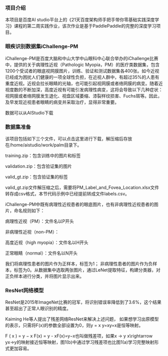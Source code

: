 ### 项目介绍

本项目是百度AI
studio平台上的《21天百度架构师手把手带你零基础实践深度学习》课程的第二周实践作业，该次作业是基于PaddlePaddle的完整的深度学习项目。

### 眼疾识别数据集iChallenge-PM

iChallenge-PM是百度大脑和中山大学中山眼科中心联合举办的iChallenge比赛中，提供的关于病理性近视（Pathologic
Myopia，PM）的医疗类数据集，包含1200个受试者的眼底视网膜图片，训练、验证和测试数据集各400张。如今近视已经成为困扰人们健康的一项全球性负担，在近视人群中，有超过35%的人患有重度近视。近视会拉长眼睛的光轴，也可能引起视网膜或者络网膜的病变。随着近视度数的不断加深，高度近视有可能引发病理性病变，这将会导致以下几种症状：视网膜或者络网膜发生退化、视盘区域萎缩、漆裂样纹损害、Fuchs斑等。因此，及早发现近视患者眼睛的病变并采取治疗，显得非常重要。

数据可以从AIStudio下载

### 数据集准备

该项目包括如下三个文件，可以点击这里进行下载，解压缩后存放在/home/aistudio/work/palm目录下。

training.zip：包含训练中的图片和标签

validation.zip：包含验证集的图片

valid_gt.zip：包含验证集的标签

valid_gt.zip文件解压缩之后，需要将PM_Label_and_Fovea_Location.xlsx文件转存成csv格式，本节代码示例中已经提前转成文件labels.csv。

iChallenge-PM中既有病理性近视患者的眼底图片，也有非病理性近视患者的图片，命名规则如下：

病理性近视（PM）：文件名以P开头

非病理性近视（non-PM）：

高度近视（high myopia）：文件名以H开头

正常眼睛（normal）：文件名以N开头

我们将病理性患者的图片作为正样本，标签为1；
非病理性患者的图片作为负样本，标签为0。从数据集中选取两张图片，通过LeNet提取特征，构建分类器，对正负样本进行分类，并将图片显示出来。

### ResNet网络模型

ResNet是2015年ImageNet比赛的冠军，将识别错误率降低到了3.6%，这个结果甚至超出了正常人眼识别的精度。

Kaiming He等人提出了残差网络ResNet来解决上述问题，
如果想学习出原模型的表示，只需将F(x)的参数全部设置为0，则y = x
y=xy=x是恒等映射。

F ( x ) = y − x F(x) = y - xF(x)=y−x也叫做残差项，如果x → y x\\rightarrow
yx→y的映射接近恒等映射，图1(b)中通过学习残差项也比图1(a)学习完整映射形式更加容易。
